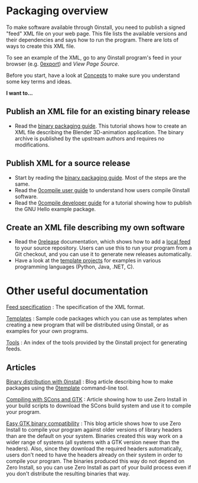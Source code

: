# Packaging overview

To make software available through 0install, you need to publish a signed "feed" XML file on your web page. This file lists the available versions and their dependencies and says how to run the program. There are lots of ways to create this XML file.

To see an example of the XML, go to any 0install program's feed in your browser (e.g. [0export](http://0install.net/tools/0export.xml)) and _View Page Source_.

Before you start, have a look at [Concepts](concepts.md) to make sure you understand some key terms and ideas.

**I want to...**

## Publish an XML file for an existing binary release

- Read the [binary packaging guide](guide-gui.md). This tutorial shows how to create an XML file describing the Blender 3D-animation application. The binary archive is published by the upstream authors and requires no modifications.

## Publish XML for a source release

- Start by reading the [binary packaging guide](guide-gui.md). Most of the steps are the same.
- Read the [0compile user guide](../tools/0compile/index.md) to understand how users compile 0install software.
- Read the [0compile developer guide](../tools/0compile/developers.md) for a tutorial showing how to publish the GNU Hello example package.

## Create an XML file describing my own software

- Read the [0release](../tools/0release/index.md) documentation, which shows how to add a [local feed](local-feeds.md) to your source repository. Users can use this to run your program from a Git checkout, and you can use it to generate new releases automatically.
- Have a look at the [template projects](templates.md) for examples in various programming languages (Python, Java, .NET, C).

# Other useful documentation

[Feed specification](../specifications/feed.md)
: The specification of the XML format.

[Templates](templates.md)
: Sample code packages which you can use as templates when creating a new program that will be distributed using 0install, or as examples for your own programs.

[Tools](../tools/index.md)
: An index of the tools provided by the 0install project for generating feeds.

## Articles

[Binary distribution with 0install](https://opam.ocaml.org/blog/0install-intro/)
: Blog article describing how to make packages using the [0template](../tools/0template.md) command-line tool.

[Compiling with SCons and GTK](http://rox.sourceforge.net/desktop/node/300)
: Article showing how to use Zero Install in your build scripts to download the SCons build system and use it to compile your program.

[Easy GTK binary compatibility](http://rox.sourceforge.net/desktop/node/289)
: This blog article shows how to use Zero Install to compile your program against older versions of library headers than are the default on your system. Binaries created this way work on a wider range of systems (all systems with a GTK version newer than the headers). Also, since they download the required headers automatically, users don't need to have the headers already on their system in order to compile your program. The binaries produced this way do not depend on Zero Install, so you can use Zero Install as part of your build process even if you don't distribute the resulting binaries that way.
